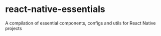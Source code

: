 # react-native-essentials
A compilation of essential components, configs and utils for React Native projects
